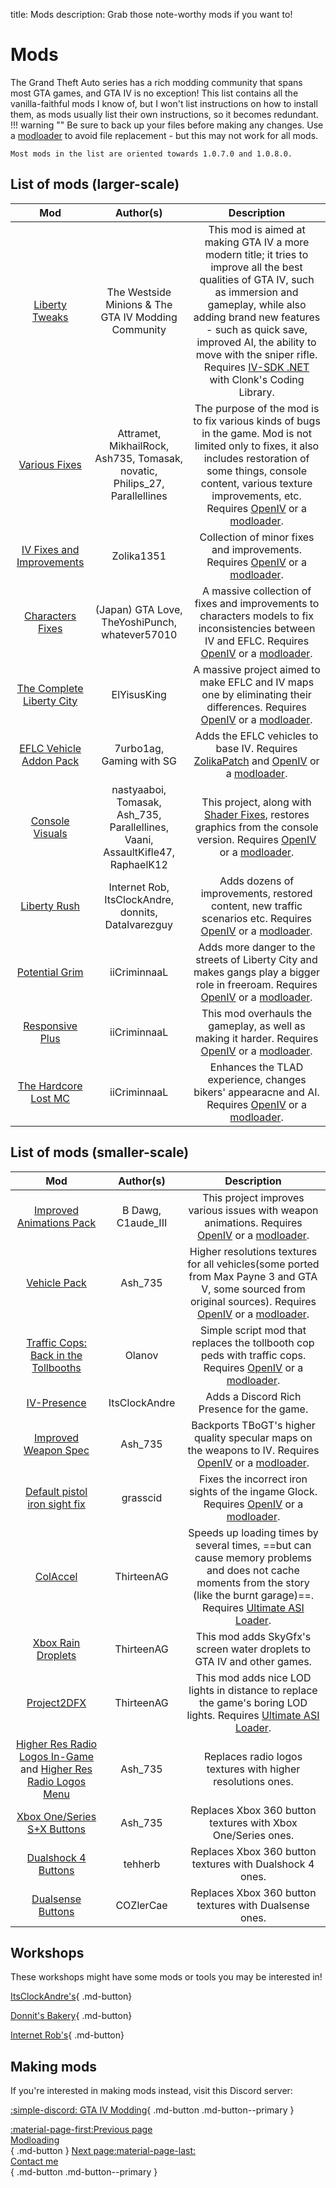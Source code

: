 title: Mods
description: Grab those note-worthy mods if you want to!

# Mods
The Grand Theft Auto series has a rich modding community that spans most GTA games, and GTA IV is no exception! This list contains all the vanilla-faithful mods I know of, but I won't list instructions on how to install them, as mods usually list their own instructions, so it becomes redundant.
!!! warning ""
    Be sure to back up your files before making any changes. Use a [modloader](modloading.md) to avoid file replacement - but this may not work for all mods.

    Most mods in the list are oriented towards 1.0.7.0 and 1.0.8.0.

## List of mods (larger-scale)
| Mod | Author(s) | Description |
| :-: | :-------: | :---------: |
| [Liberty Tweaks](https://gtaforums.com/topic/991160-liberty-tweaks/) | The Westside Minions & The GTA IV Modding Community | This mod is aimed at making GTA IV a more modern title; it tries to improve all the best qualities of GTA IV, such as immersion and gameplay, while also adding brand new features - such as quick save, improved AI, the ability to move with the sniper rifle. Requires [IV-SDK .NET](../../mod-dependencies/#iv-sdk-net) with Clonk's Coding Library. |
| [Various Fixes](https://gtaforums.com/topic/975211-various-fixes/) | Attramet, MikhailRock, Ash735, Tomasak, novatic, Philips_27, Parallellines | The purpose of the mod is to fix various kinds of bugs in the game. Mod is not limited only to fixes, it also includes restoration of some things, console content, various texture improvements, etc. Requires [OpenIV](openiv.md) or a [modloader](modloading.md). |
| [IV Fixes and Improvements](https://gtaforums.com/topic/909155-iv-fixes-improvements/) | Zolika1351 | Collection of minor fixes and improvements. Requires [OpenIV](openiv.md) or a [modloader](modloading.md).  |
| [Characters Fixes](https://gtaforums.com/topic/927583-grand-theft-auto-iv-and-episodes-from-liberty-city-characters-fixes/) | (Japan) GTA Love, TheYoshiPunch, whatever57010 | A massive collection of fixes and improvements to characters models to fix inconsistencies between IV and EFLC. Requires [OpenIV](openiv.md) or a [modloader](modloading.md). |
| [The Complete Liberty City](https://gtaforums.com/topic/935747-the-complete-liberty-city-gta-iv-eflc-map-mix/) | ElYisusKing | A massive project aimed to make EFLC and IV maps one by eliminating their differences. Requires [OpenIV](openiv.md) or a [modloader](modloading.md). |
| [EFLC Vehicle Addon Pack](https://gtaforums.com/topic/972433-eflc-vehicle-addon-pack-for-gta-iv-with-proper-audio-and-naming/) | 7urbo1ag, Gaming with SG | Adds the EFLC vehicles to base IV. Requires [ZolikaPatch](../essential-modding/zolikapatch.md) and [OpenIV](openiv.md) or a [modloader](modloading.md). |
| [Console Visuals](https://gtaforums.com/topic/989098-console-visuals-the-complete-edition) | nastyaaboi, Tomasak, Ash_735, Parallellines, Vaani, AssaultKifle47, RaphaelK12 | This project, along with [Shader Fixes](../essential-modding/shader-fixes.md), restores graphics from the console version. Requires [OpenIV](openiv.md) or a [modloader](modloading.md). |
| [Liberty Rush](https://gtaforums.com/topic/979688-liberty-rush/) | Internet Rob, ItsClockAndre, donnits, Datalvarezguy | Adds dozens of improvements, restored content, new traffic scenarios etc. Requires [OpenIV](openiv.md) or a [modloader](modloading.md). |
| [Potential Grim](https://gtaforums.com/topic/945227-iveflc-potential-grim/) | iiCriminnaaL | Adds more danger to the streets of Liberty City and makes gangs play a bigger role in freeroam. Requires [OpenIV](openiv.md) or a [modloader](modloading.md). |
| [Responsive Plus](https://gtaforums.com/topic/931069-iveflc-responsive-plus/) | iiCriminnaaL | This mod overhauls the gameplay, as well as making it harder. Requires [OpenIV](openiv.md) or a [modloader](modloading.md). |
| [The Hardcore Lost MC](https://gtaforums.com/topic/908470-iveflc-the-hardcore-lost-mc/) | iiCriminnaaL | Enhances the TLAD experience, changes bikers' appearacne and AI. Requires [OpenIV](openiv.md) or a [modloader](modloading.md). |

## List of mods (smaller-scale)
| Mod | Author(s) | Description |
| :-: | :-------: | :---------: |
| [Improved Animations Pack](https://gtaforums.com/topic/958625-improved-animations-pack/) | B Dawg, C1aude_III | This project improves various issues with weapon animations. Requires [OpenIV](openiv.md) or a [modloader](modloading.md). |
| [Vehicle Pack](https://gtaforums.com/topic/887527-ash_735s-workshop/page/5/#comment-1072121736) | Ash_735 | Higher resolutions textures for all vehicles(some ported from Max Payne 3 and GTA V, some sourced from original sources). Requires [OpenIV](openiv.md) or a [modloader](modloading.md). |
| [Traffic Cops: Back in the Tollbooths](https://www.gtainside.com/en/gta4/mods/187365-traffic-cops-back-in-the-tollbooths/) | Olanov | Simple script mod that replaces the tollbooth cop peds with traffic cops. Requires [OpenIV](openiv.md) or a [modloader](modloading.md). |
| [IV-Presence](https://gtaforums.com/topic/975850-iv-presence/) | ItsClockAndre | Adds a Discord Rich Presence for the game. |
| [Improved Weapon Spec](https://gtaforums.com/topic/887527-ash_735s-workshop/page/4/#comment-1071652002) | Ash_735 | Backports TBoGT's higher quality specular maps on the weapons to IV. Requires [OpenIV](openiv.md) or a [modloader](modloading.md). |
| [Default pistol iron sight fix](https://www.nexusmods.com/gta4/mods/15) | grasscid | Fixes the incorrect iron sights of the ingame Glock. Requires [OpenIV](openiv.md) or a [modloader](modloading.md). |
| [ColAccel](https://github.com/ThirteenAG/IV.EFLC.ColAccel/) | ThirteenAG | Speeds up loading times by several times, ==but can cause memory problems and does not cache moments from the story (like the burnt garage)==. Requires [Ultimate ASI Loader](../../mod-dependencies/#ultimate-asi-loader). |
| [Xbox Rain Droplets](https://github.com/ThirteenAG/XboxRainDroplets/releases/tag/gtaiv) | ThirteenAG | This mod adds SkyGfx's screen water droplets to GTA IV and other games. |
| [Project2DFX](https://github.com/ThirteenAG/III.VC.SA.IV.Project2DFX/releases/tag/gtaiv) | ThirteenAG | This mod adds nice LOD lights in distance to replace the game's boring LOD lights.  Requires [Ultimate ASI Loader](../../mod-dependencies/#ultimate-asi-loader). |
| [Higher Res Radio Logos In-Game](https://gtaforums.com/topic/887527-ash_735s-workshop/page/3/#comment-1071559765) and [Higher Res Radio Logos Menu](https://gtaforums.com/topic/887527-ash_735s-workshop/page/3/#comment-1071512871) | Ash_735 | Replaces radio logos textures with higher resolutions ones. |
| [Xbox One/Series S+X Buttons](https://gtaforums.com/topic/887527-ash_735s-workshop/page/4/#comment-1071669058) | Ash_735 | Replaces Xbox 360 button textures with Xbox One/Series ones. |
| [Dualshock 4 Buttons](https://www.gtagaming.com/360-to-ps4-controller-icons-f30380.html) | tehherb | Replaces Xbox 360 button textures with Dualshock 4 ones. |
| [Dualsense Buttons](https://www.nexusmods.com/gta4/mods/286) | COZlerCae | Replaces Xbox 360 button textures with Dualsense ones. |

## Workshops
These workshops might have some mods or tools you may be interested in!

[ItsClockAndre's](https://gtaforums.com/topic/988909-itsclonkandres-workshop/){ .md-button} 

[Donnit's Bakery](https://gtaforums.com/topic/974798-donnits-bakery/){ .md-button}

[Internet Rob's](https://gtaforums.com/topic/984476-internet-robs-workshop){ .md-button}

## Making mods
If you're interested in making mods instead, visit this Discord server:

[:simple-discord: GTA IV Modding](https://discord.gg/caKjAAYx){ .md-button .md-button--primary }

[:material-page-first:Previous page <br>Modloading</br>](modloading.md){ .md-button } [Next page:material-page-last: <br>Contact me</br>](../contact-me.md){ .md-button .md-button--primary }